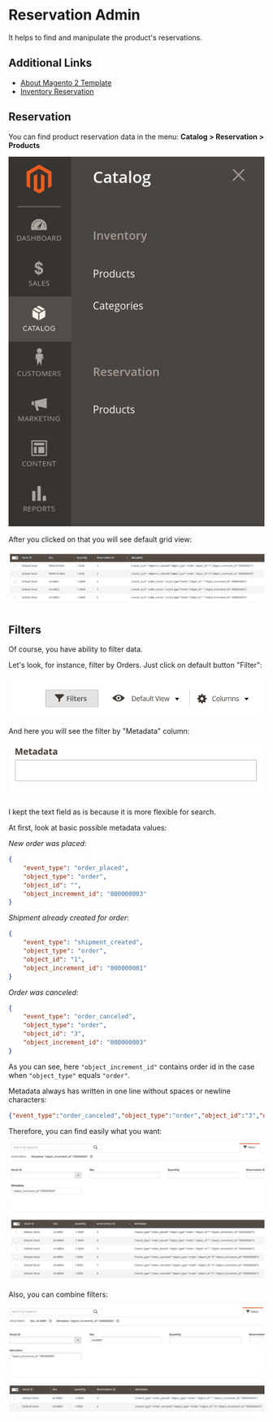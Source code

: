 # Reservation Admin

It helps to find and manipulate the product's reservations.

## Additional Links

- [About Magento 2 Template](./docs/magento.md)
- [Inventory Reservation](./docs/inventory.md)

## Reservation

You can find product reservation data in the menu: **Catalog > Reservation > Products**

![Path In Menu](./docs/images/path_in_menu.png)

After you clicked on that you will see default grid view:

![Default Grid View](./docs/images/default_grid_view.png)

## Filters

Of course, you have ability to filter data.

Let's look, for instance, filter by Orders. Just click on default button "Filter":

![Filter Button](./docs/images/filter_button.png)

And here you will see the filter by "Metadata" column:

![Metadata Filter Field](./docs/images/filter_metadata_column.png)

I kept the text field as is because it is more flexible for search.

At first, look at basic possible metadata values:

*New order was placed*:

```json
{
    "event_type": "order_placed",
    "object_type": "order",
    "object_id": "",
    "object_increment_id": "000000003"
}
```

*Shipment already created for order*:

```json
{
    "event_type": "shipment_created",
    "object_type": "order",
    "object_id": "1",
    "object_increment_id": "000000001"
}
```

*Order was canceled*:

```json
{
    "event_type": "order_canceled",
    "object_type": "order",
    "object_id": "3",
    "object_increment_id": "000000003"
}
```

As you can see, here `"object_increment_id"` contains order id in the case when `"object_type"` equals `"order"`.

Metadata always has written in one line without spaces or newline characters:

```json
{"event_type":"order_canceled","object_type":"order","object_id":"3","object_increment_id":"000000003"}
```

Therefore, you can find easily what you want:

![Filtered By Order](./docs/images/filtered_by_order.png)

Also, you can combine filters:

![Filtered By Order And Sku](./docs/images/filtered_by_order_and_sku.png)
